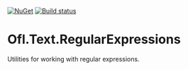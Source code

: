[![NuGet](https://img.shields.io/nuget/v/Ofl.Text.RegularExpressions.svg)](https://www.nuget.org/packages/Ofl.Text.RegularExpressions/)
[![Build status](https://ci.appveyor.com/api/projects/status/rv6y3isb2mns0p5c?svg=true)](https://ci.appveyor.com/project/OneFrameLink/ofl-text-regularexpressions)

# Ofl.Text.RegularExpressions
Utilities for working with regular expressions.
